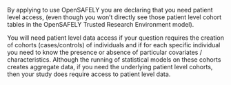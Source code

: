 By applying to use OpenSAFELY you are declaring that you need patient level access, (even though you won’t directly see those patient level cohort tables in the OpenSAFELY Trusted Research Environment model). 

You will need patient level data access if your question requires the creation of cohorts (cases/controls) of individuals and if for each specific individual you need to know the presence or absence of particular covariates / characteristics. Although the running of statistical models on these cohorts creates aggregate data, if you need the underlying patient level cohorts, then your study does require access to patient level data.

